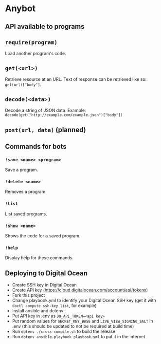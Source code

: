 # Anybot

## API available to programs

## `require(program)`

Load another program's code.

## `get(<url>)`

Retrieve resource at an URL. Text of response can be retrieved like so: `get(url)["body"]`.

## `decode(<data>)`

Decode a string of JSON data. Example: `decode(get("http://example.com/example.json")["body"])`

## `post(url, data)` (planned)

## Commands for bots

### `!save <name> <program>`

Save a program.

### `!delete <name>`

Removes a program.

### `!list`

List saved programs.

### `!show <name>`

Shows the code for a saved program.

### `!help`

Display help for these commands.

## Deploying to Digital Ocean

- Create SSH key in Digital Ocean
- Create API key (https://cloud.digitalocean.com/account/api/tokens)
- Fork this project
- Change playbook.yml to identify your Digital Ocean SSH key (get it with `doctl compute ssh-key list`, for example)
- Install ansible and dotenv
- Put API key in .env as `DO_API_TOKEN=<api key>`
- Put random values for `SECRET_KEY_BASE` and `LIVE_VIEW_SIGNING_SALT` in .env (this should be updated to not be required at build time)
- Run `dotenv ./cross-compile.sh` to build the release
- Run `dotenv ansible-playbook playbook.yml` to put it in the internet
